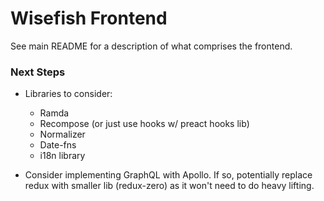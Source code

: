 # Wisefish Frontend

See main README for a description of what comprises the frontend.

### Next Steps

- Libraries to consider:

  - Ramda
  - Recompose (or just use hooks w/ preact hooks lib)
  - Normalizer
  - Date-fns
  - i18n library

- Consider implementing GraphQL with Apollo. If so, potentially
  replace redux with smaller lib (redux-zero) as it won't need
  to do heavy lifting.
